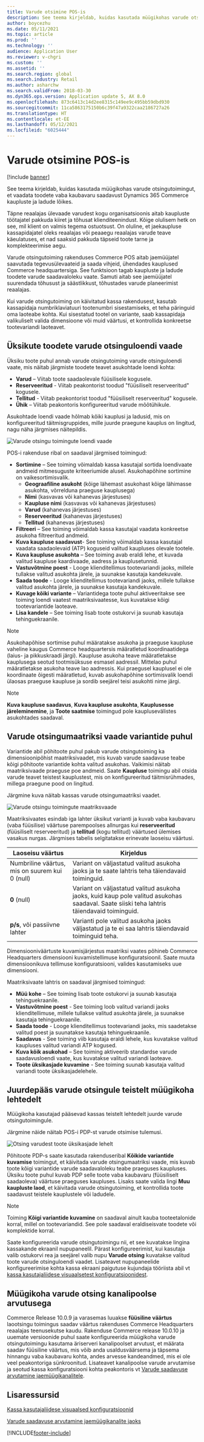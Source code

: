 ```yaml
---
title: Varude otsimine POS-is
description: See teema kirjeldab, kuidas kasutada müügikohas varude otsingutoimingut, et vaadata toodete vaba kaubavaru saadavust Dynamics 365 Commerce kaupluste ja ladude lõikes.
author: boycezhu
ms.date: 05/11/2021
ms.topic: article
ms.prod: ''
ms.technology: ''
audience: Application User
ms.reviewer: v-chgri
ms.custom: ''
ms.assetid: ''
ms.search.region: global
ms.search.industry: Retail
ms.author: asharchw
ms.search.validFrom: 2018-03-30
ms.dyn365.ops.version: Application update 5, AX 8.0
ms.openlocfilehash: 873c6413c14d2ee8315c149ee9c495bb59dbd930
ms.sourcegitcommit: 11ca5863175150b6c39f47a9322caa2186727a26
ms.translationtype: HT
ms.contentlocale: et-EE
ms.lasthandoff: 05/12/2021
ms.locfileid: "6025444"
---
```

# <a name="inventory-lookup-operation-in-pos"></a>Varude otsimine POS-is

[!include [banner](includes/banner.md)]

See teema kirjeldab, kuidas kasutada müügikohas varude otsingutoimingut, et vaadata toodete vaba kaubavaru saadavust Dynamics 365 Commerce kaupluste ja ladude lõikes.

Täpne reaalajas ülevaade varudest kogu organisatsioonis aitab kaupluste töötajatel pakkuda kiiret ja tõhusat klienditeenindust. Kõige olulisem hetk on see, mil klient on valmis tegema ostuotsust. On oluline, et jaekaupluse kassapidajatel oleks reaalajas või peaaegu reaalajas varude teave käeulatuses, et nad saaksid pakkuda täpseid toote tarne ja komplekteerimise aegu.

Varude otsingutoiming rakenduses Commerce POS aitab jaemüüjatel saavutada tegevusülevaateid ja saada vihjeid, ühendades kauplused Commerce headquartersiga. See funktsioon tagab kaupluste ja ladude toodete varude saadavaloleku vaate. Samuti aitab see jaemüüjatel suurendada tõhusust ja säästlikkust, tõhustades varude planeerimist reaalajas.

Kui varude otsingutoiming on käivitatud kassa rakendusest, kasutab kassapidaja numbriklaviatuuri tootenumbri sisestamiseks, et teha päringuid oma laoteabe kohta. Kui sisestatud tootel on variante, saab kassapidaja valikuliselt valida dimensioone või muid väärtusi, et kontrollida konkreetse tootevariandi laoteavet.

## <a name="inventory-lookup-list-view-for-individual-products"></a>Üksikute toodete varude otsinguloendi vaade

Üksiku toote puhul annab varude otsingutoiming varude otsinguloendi vaate, mis näitab järgmiste toodete teavet asukohtade loendi kohta:

- **Varud** – Viitab toote saadaolevale füüsilisele kogusele.
- **Reserveeritud** - Viitab peakontorist toodud "füüsiliselt reserveeritud" kogusele.
- **Tellitud** - Viitab peakontorist toodud "füüsiliselt reserveeritud" kogusele.
- **Ühik** – Viitab peakontoris konfigureeritud varude mõõtühikule.

Asukohtade loendi vaade hõlmab kõiki kauplusi ja ladusid, mis on konfigureeritud täitmisgruppides, mille juurde praegune kauplus on lingitud, nagu näha järgmises näitepildis.

![Varude otsingu toimingute loendi vaade](media/inventory-lookup-list-view.png)

POS-i rakenduse ribal on saadaval järgmised toimingud:

- **Sortimine** – See toiming võimaldab kassa kasutajal sortida loendivaate andmeid mitmesuguste kriteeriumide alusel. Asukohapõhine sortimine on vaikesortimisvalik. 
  - **Geograafiline asukoht** (kõige lähemast asukohast kõige lähimasse asukohta, võrrelduna praeguse kauplusega)
  - **Nimi** (kasvavas või kahanevas järjestuses)
  - **Kaupluse nimi** (kasvavas või kahanevas järjestuses)
  - **Varud** (kahanevas järjestuses)
  - **Reserveeritud** (kahanevas järjestuses)
  - **Tellitud** (kahanevas järjestuses)
- **Filtreeri** – See toiming võimaldab kassa kasutajal vaadata konkreetse asukoha filtreeritud andmeid.
- **Kuva kaupluse saadavust**- See toiming võimaldab kassa kasutajal vaadata saadaolevaid (ATP) koguseid valitud kaupluses olevale tootele.
- **Kuva kaupluse asukohta** – See toiming avab eraldi lehe, et kuvada valitud kaupluse kaardivaade, aadress ja kauplusetunnid.
- **Vastuvõtmine poest** - Looge klienditellimus tootevariandi jaoks, millele tullakse valitud asukohta järele, ja suunakse kasutaja kandekuvale.
- **Saada toode** - Looge klienditellimus tootevariandi jaoks, millele tullakse valitud asukohta järele, ja suunakse kasutaja kandekuvale.
- **Kuvage kõiki variante** – Variantidega toote puhul aktiveeritakse see toiming loendi vaatest maatriksivaatesse, kus kuvatakse kõigi tootevariantide laoteave.
- **Lisa kandele** – See toiming lisab toote ostukorvi ja suunab kasutaja tehinguekraanile.

> [!NOTE]
> Asukohapõhise sortimise puhul määratakse asukoha ja praeguse kaupluse vaheline kaugus Commerce headquartersis määratletud koordinaatidega (laius- ja pikkuskraadi järgi). Kaupluse asukoha teave määratletakse kauplusega seotud tootmisüksuse esmasel aadressil. Mittelao puhul määratletakse asukoha teave lao aadressis. Kui praegusel kauplusel ei ole koordinaate õigesti määratletud, kuvab asukohapõhine sortimisvalik loendi ülaosas praeguse kaupluse ja sordib seejärel teisi asukohti nime järgi.

> [!NOTE]
> **Kuva kaupluse saadavus**, **Kuva kaupluse asukohta**, **Kauplusesse järeleminemine**, ja **Toote saatmise** toimingud pole kauplusevälistes asukohtades saadaval.

## <a name="inventory-lookup-matrix-view-for-variants"></a>Varude otsingumaatriksi vaade variantide puhul

Variantide abil põhitoote puhul pakub varude otsingutoiming ka dimensioonipõhist maatriksivaadet, mis kuvab varude saadavuse teabe kõigi põhitoote variantide kohta valitud asukohas. Vaikimisi näitab maatriksivaade praeguse poe andmeid. Saate **Kaupluse** toimingu abil otsida varude teavet teistest kauplustest, mis on konfigureeritud täitmisrühmades, millega praegune pood on lingitud.

Järgmine kuva näitab kassas varude otsingumaatriksi vaadet.

![Varude otsingu toimingute maatriksvaade](media/inventory-lookup-matrix-view.png)

Maatriksivaates esindab iga lahter üksikut varianti ja kuvab vaba kaubavaru (vaba füüsilise) väärtuse parempoolses allnurgas kui **reserveeritud** (füüsiliselt reserveeritud) ja **tellitud** (kogu tellitud) väärtused ülemises vasakus nurgas. Järgmises tabelis selgitatakse erinevate laoseisu väärtusi.

| Laoseisu väärtus                            | Kirjeldus |
|------------------------------------------|-------------|
| Numbriline väärtus, mis on suurem kui 0 (null) | Variant on väljastatud valitud asukoha jaoks ja te saate lahtris teha täiendavaid toiminguid. |
| **0** (null)                             | Variant on väljastatud valitud asukoha jaoks, kuid kaup pole valitud asukohas saadaval. Saate siiski teha lahtris täiendavaid toiminguid. |
| **p/s**, või passiivne lahter              | Varianti pole valitud asukoha jaoks väljastatud ja te ei saa lahtris täiendavaid toiminguid teha. |

Dimensiooniväärtuste kuvamisjärjestus maatriksi vaates põhineb Commerce Headquarters dimensiooni kuvamistellimuse konfiguratsioonil. Saate muuta dimensioonikuva tellimuse konfiguratsiooni, valides kasutamiseks uue dimensiooni. 

Maatriksivaate lahtris on saadaval järgmised toimingud:

- **Müü kohe** – See toiming lisab toote ostukorvi ja suunab kasutaja tehinguekraanile.
- **Vastuvõtmine poest** - See toiming loob valitud variandi jaoks klienditellimuse, millele tullakse valitud asukohta järele, ja suunakse kasutaja tehinguekraanile.
- **Saada toode** - Looge klienditellimus tootevariandi jaoks, mis saadetakse valitud poest ja suunatakse kasutaja tehinguekraanile.
- **Saadavus** - See toiming viib kasutaja eraldi lehele, kus kuvatakse valitud kaupluses valitud variandi ATP kogused.
- **Kuva kõik asukohad** – See toiming aktiveerib standardse varude saadavusloendi vaate, kus kuvatakse valitud variandi laoteave.
- **Toote üksikasjade kuvamine** - See toiming suunab kasutaja valitud variandi toote üksikasjadelehele.

## <a name="access-inventory-lookup-from-other-pages-in-pos"></a>Juurdepääs varude otsingule teistelt müügikoha lehtedelt

Müügikoha kasutajad pääsevad kassas teistelt lehtedelt juurde varude otsingutoimingule.

Järgmine näide näitab POS-i PDP-st varude otsimise tulemusi.

![Otsing varudest toote üksikasjade lehelt](media/inventory-lookup-from-product-details-page.png)

Põhitoote PDP-s saate kasutada rakenduseribal **Kõikide variantide kuvamise** toimingut, et käivitada varude otsingumaatriksi vaade, mis kuvab toote kõigi variantide varude saadavaloleku teabe praeguses kaupluses. Üksiku toote puhul kuvab PDP selle toote vaba kaubavaru (füüsiliselt saadaoleva) väärtuse praeguses kaupluses. Lisaks saate valida lingi **Muu kaupluste laod**, et käivitada varude otsingutoiming, et kontrollida toote saadavust teistele kauplustele või ladudele.

> [!NOTE]
> Toiming **Kõigi variantide kuvamine** on saadaval ainult kauba tooteetalonide korral, millel on tootevariandid. See pole saadaval eraldiseisvate toodete või komplektide korral.

Saate konfigureerida varude otsingutoimingu nii, et see kuvatakse lingina kassakande ekraanil nupupaneelil. Pärast konfigureerimist, kui kasutaja valib ostukorvi rea ja seejärel valib nupu **Varude otsing** kuvatakse valitud toote varude otsinguloendi vaadet. Lisateavet nupupaneelide konfigureerimise kohta kassa ekraani paigutuse kujundaja tööriista abil vt [kassa kasutajaliidese visuaalsetest konfiguratsioonidest](pos-screen-layouts.md).

## <a name="inventory-lookup-with-channel-side-calculation"></a>Müügikoha varude otsing kanalipoolse arvutusega

Commerce Release 10.0.9 ja varasemas luuakse **füüsiline väärtus** laootsingu toimingus saadav väärtus rakenduses Commerce Headquarters reaalajas teenusekutse kaudu. Rakenduse Commerce release 10.0.10 ja uuemate versioonide puhul saate konfigureerida müügikoha varude otsingutoimingu kasutama äriserveri kanalipoolset arvutust, et määrata saadav füüsiline väärtus, mis võib anda usaldusväärsema ja täpsema hinnangu vaba kaubavaru kohta, andes arvesse kandeandmed, mis ei ole veel peakontoriga sünkroonitud. Lisateavet kanalipoolse varude arvutamise ja seotud kassa konfiguratsiooni kohta peakontoris vt [Varude saadavuse arvutamine jaemüügikanalitele](calculated-inventory-retail-channels.md).

## <a name="additional-resources"></a>Lisaressursid

[Kassa kasutajaliidese visuaalsed konfiguratsioonid](pos-screen-layouts.md)

[Varude saadavuse arvutamine jaemüügikanalite jaoks](calculated-inventory-retail-channels.md)



[!INCLUDE[footer-include](../includes/footer-banner.md)]
